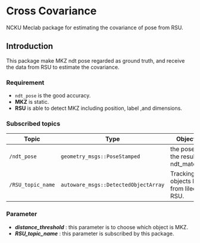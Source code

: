 # Cross Covariance

NCKU Meclab package for estimating the covariance of pose from RSU.

## Introduction
This package make MKZ ndt pose regarded as ground truth, and receive the data from RSU to estimate the covariance. 

### Requirement
* `ndt_pose` is the good accuracy.
* **MKZ** is static.
* **RSU** is able to detect MKZ including position, label ,and dimensions. 

### Subscribed topics

|Topic|Type|Objective|
------|----|---------
|`/ndt_pose`|`geometry_msgs::PoseStamped`|the pose from the result of ndt_matching.|
|`/RSU_topic_name`|`autoware_msgs::DetectedObjectArray`|Tracking objects list from lilee RSU.|

### Parameter 
* ***distance_threshold*** : this parameter is to choose which object is MKZ.
* ***RSU_topic_name*** : this parameter is subscribed by this package. 


